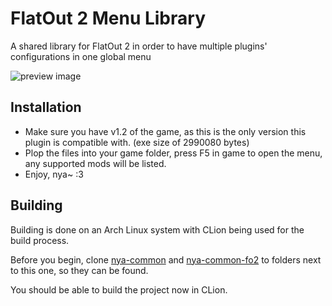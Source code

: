 # FlatOut 2 Menu Library

A shared library for FlatOut 2 in order to have multiple plugins' configurations in one global menu

![preview image](https://i.imgur.com/VPZGiEA.png)

## Installation

- Make sure you have v1.2 of the game, as this is the only version this plugin is compatible with. (exe size of 2990080 bytes)
- Plop the files into your game folder, press F5 in game to open the menu, any supported mods will be listed.
- Enjoy, nya~ :3

## Building

Building is done on an Arch Linux system with CLion being used for the build process. 

Before you begin, clone [nya-common](https://github.com/gaycoderprincess/nya-common) and [nya-common-fo2](https://github.com/gaycoderprincess/nya-common-fo2) to folders next to this one, so they can be found.

You should be able to build the project now in CLion.
